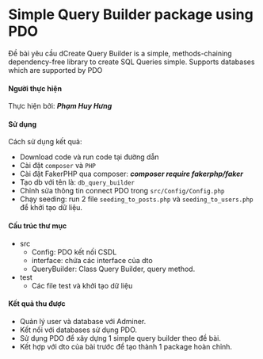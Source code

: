 # Simple Query Builder package using PDO

Đề bài yêu cầu dCreate Query Builder is a simple, methods-chaining dependency-free library to create SQL Queries simple. Supports databases which are supported by PDO

#### Người thực hiện
Thực hiện bởi: ***Phạm Huy Hưng***

#### Sử dụng
Cách sử dụng kết quả:
- Download code và run code tại đường dẫn [](https://github.com/phhung1901/simple_query_builder)
- Cài đặt `composer` và `PHP`
- Cài đặt FakerPHP qua composer: ***composer require fakerphp/faker***
- Tạo db với tên là: `db_query_builder`
- Chỉnh sửa thông tin connect PDO trong `src/Config/Config.php`
- Chạy seeding: run 2 file `seeding_to_posts.php` và  `seeding_to_users.php` để khởi tạo dữ liệu.

#### Cấu trúc thư mục
- src
  - Config: PDO kết nối CSDL
  - interface: chứa các interface của dto
  - QueryBuilder: Class Query Builder, query method.
- test
  - Các file test và khởi tạo dữ liệu

#### Kết quả thu được
- Quản lý user và database với Adminer.
- Kết nối với databases sử dụng PDO.
- Sử dụng PDO để xây dựng 1 simple query builder theo đề bài. 
- Kết hợp với dto của bài trước [](https://github.com/phhung1901/pdo) để tạo thành 1 package hoàn chỉnh.
